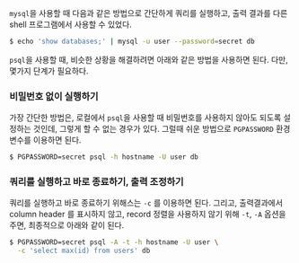 `mysql`을 사용할 때 다음과 같은 방법으로 간단하게 쿼리를 실행하고, 출력 결과를 다른 shell 프로그램에서 사용할 수 있었다.

```bash
$ echo 'show databases;' | mysql -u user --password=secret db
```

`psql`을 사용할 때, 비슷한 상황을 해결하려면 아래와 같은 방법을 사용하면 된다.
다만, 몇가지 단계가 필요하다.

### 비밀번호 없이 실행하기

가장 간단한 방법은, 로컬에서 `psql`을 사용할 때 비밀번호를 사용하지 않아도 되도록 설정하는 
것인데, 그렇게 할 수 없는 경우가 있다. 그럴때 쉬운 방법으로 `PGPASSWORD` 환경변수를 
이용하면 된다.

```bash
$ PGPASSWORD=secret psql -h hostname -U user db
```

### 쿼리를 실행하고 바로 종료하기, 출력 조정하기

쿼리를 실행하고 바로 종료하기 위해스는 `-c` 를 이용하면 된다. 그리고, 출력결과에서 
column header 를 표시하지 않고, record 정렬을 사용하지 않기 위해
`-t`, `-A` 옵션을 주면, 최종적으로 아래와 같이 된다.

```bash
$ PGPASSWORD=secret psql -A -t -h hostname -U user \
  -c 'select max(id) from users' db
```